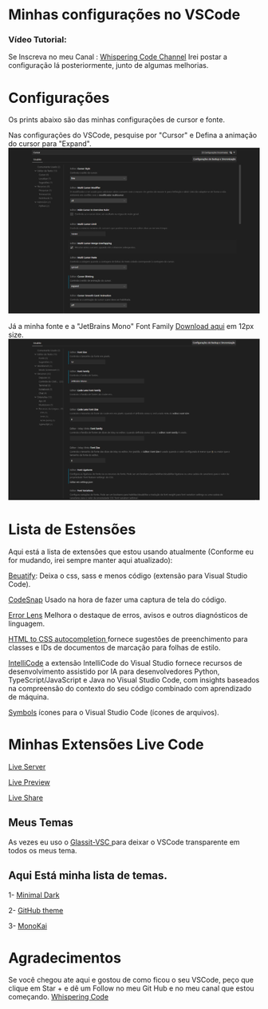 # Minhas configurações no VSCode

### Vídeo Tutorial:
Se Inscreva no meu Canal : <a href="https://www.youtube.com/@Whisperingcode"> Whispering Code Channel</a> Irei postar a configuração lá posteriormente, junto de algumas melhorias.

# Configurações
Os prints abaixo são das minhas configurações de cursor e fonte.

Nas configurações do VSCode, pesquise por "Cursor" e Defina a animação do cursor para "Expand".
![Alt text](Screenshot_1.png)

Já a minha fonte e a "JetBrains Mono" Font Family <a href="https://www.jetbrains.com/pt-br/"> Download aqui</a> em 12px size.
![Alt text](Screenshot_2.png)

# Lista de Estensões

Aqui está a lista de extensões que estou usando atualmente (Conforme eu for mudando, irei sempre manter aqui atualizado):

<a href="https://github.com/mike7515/code-beautifier"> Beuatify</a>: Deixa o css, sass e menos código (extensão para Visual Studio Code).

<a href="https://github.com/kufii/CodeSnap"> CodeSnap</a> Usado na hora de fazer uma captura de tela do código.

<a href="https://github.com/usernamehw/vscode-error-lens"> Error Lens</a> Melhora o destaque de erros, avisos e outros diagnósticos de linguagem.

<a href="https://github.com/solnurkarim/HTML-to-CSS-autocompletion"> HTML to CSS autocompletion </a> fornece sugestões de preenchimento para classes e IDs de documentos de marcação para folhas de estilo.

<a href="https://github.com/MicrosoftDocs/intellicode"> IntelliCode</a> a extensão IntelliCode do Visual Studio fornece recursos de desenvolvimento assistido por IA para desenvolvedores Python, TypeScript/JavaScript e Java no Visual Studio Code, com insights baseados na compreensão do contexto do seu código combinado com aprendizado de máquina.

<a href="https://github.com/miguelsolorio/vscode-symbols"> Symbols</a> ícones para o Visual Studio Code (ícones de arquivos).

# Minhas Extensões Live Code

<a href="https://github.com/ritwickdey/vscode-live-server"> Live Server</a>

<a href="https://github.com/microsoft/vscode-livepreview"> Live Preview</a>

<a href="https://github.com/microsoft/live-share"> Live Share</a>

## Meus Temas

As vezes eu uso o <a href="https://github.com/hikarin522/GlassIt-VSC"> Glassit-VSC </a> para deixar o VSCode transparente em todos os meus tema.

## Aqui Está minha lista de temas.

1- <a href="https://github.com/sadra1f/minimal-dark-vscode-theme"> Minimal Dark </a>

2- <a href="https://github.com/primer/github-vscode-theme"> GitHub theme </a> 

3- <a href="https://github.com/Monokai/monokai-pro-vscode"> MonoKai</a> 

# Agradecimentos

Se você chegou ate aqui e gostou de como ficou o seu VSCode, peço que clique em Star + e dê um Follow no meu Git Hub e no meu canal que estou começando. <a href="https://www.youtube.com/@Whisperingcode"> Whispering Code</a> 

